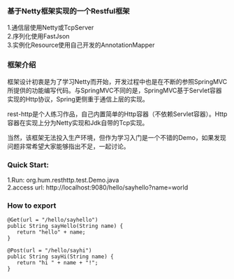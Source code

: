 ### 基于Netty框架实现的一个Restful框架 <br />
   1.通信层使用Netty或TcpServer <br />
   2.序列化使用FastJson <br />
   3.实例化Resource使用自己开发的AnnotationMapper <br />

### 框架介绍 <br />

框架设计初衷是为了学习Netty而开始，开发过程中也是在不断的参照SpringMVC所提供的功能编写代码。与SpringMVC不同的是，SpringMVC基于Servlet容器实现的Http协议，Spring更侧重于通信上层的实现。

rest-http是个人练习作品，自己内置简单的Http容器（不依赖Servlet容器）。Http容器在实现上分为Netty实现和Jdk自带的Tcp实现。

当然，该框架无法投入生产环境，但作为学习入门是一个不错的Demo，如果发现问题非常希望大家能够指出不足，一起讨论。

### Quick Start: <br />
   1.Run: org.hum.resthttp.test.Demo.java <br />
   2.access url: http://localhost:9080/hello/sayhello?name=world <br />

### How to export <br />
	@Get(url = "/hello/sayhello")
	public String sayHello(String name) {
	   return "hello" + name;
	}
	
	@Post(url = "/hello/sayhi")
	public String sayHi(String name) {
	   return "hi " + name + "!";
	}
